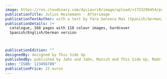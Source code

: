 ```yaml
---
image: https://res.cloudinary.com/dyciaxri0/image/upload/v1733296454/publications/c97853aefdc921f83588ee578d5029aa_fowbih.jpg
publicationTitle: J﻿ulius Heinemann - Afterimage
publicationTextAuthor: w﻿ith a text by Yara Sonseca Mas (Spanish/German/English)
publicationDetails: |+
  c﻿atalogue, 168 pages with 118 colour images, hardcover 
  S﻿panish/English/German version



publicationEdition: ""
designedBy: d﻿esigned by This Side Up
publishedBy: p﻿ublished by Jahn und Jahn, Munich and This Side Up, Madrid, 2022
isbn: "I﻿SBN: 123456789"
publicationPrice: 22 euros
---
```

